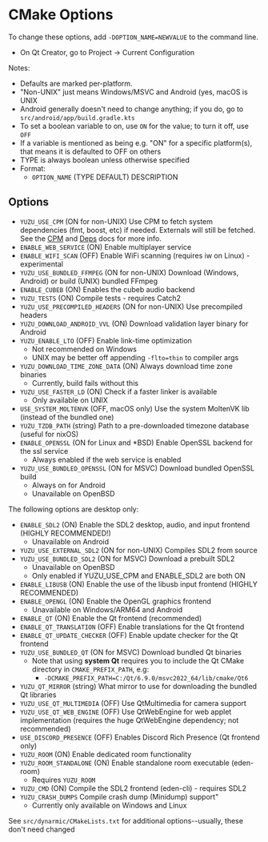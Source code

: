 # CMake Options

To change these options, add `-DOPTION_NAME=NEWVALUE` to the command line.

- On Qt Creator, go to Project -> Current Configuration

Notes:
- Defaults are marked per-platform.
- "Non-UNIX" just means Windows/MSVC and Android (yes, macOS is UNIX
- Android generally doesn't need to change anything; if you do, go to `src/android/app/build.gradle.kts`
- To set a boolean variable to on, use `ON` for the value; to turn it off, use `OFF`
- If a variable is mentioned as being e.g. "ON" for a specific platform(s), that means it is defaulted to OFF on others
- TYPE is always boolean unless otherwise specified
- Format:
  * `OPTION_NAME` (TYPE DEFAULT) DESCRIPTION

## Options

- `YUZU_USE_CPM` (ON for non-UNIX) Use CPM to fetch system dependencies (fmt, boost, etc) if needed. Externals will still be fetched. See the [CPM](CPM.md) and [Deps](Deps.md) docs for more info.
- `ENABLE_WEB_SERVICE` (ON) Enable multiplayer service
- `ENABLE_WIFI_SCAN` (OFF) Enable WiFi scanning (requires iw on Linux) - experimental
- `YUZU_USE_BUNDLED_FFMPEG` (ON for non-UNIX) Download (Windows, Android) or build (UNIX) bundled FFmpeg
- `ENABLE_CUBEB` (ON) Enables the cubeb audio backend
- `YUZU_TESTS` (ON) Compile tests - requires Catch2
- `YUZU_USE_PRECOMPILED_HEADERS` (ON for non-UNIX) Use precompiled headers
- `YUZU_DOWNLOAD_ANDROID_VVL` (ON) Download validation layer binary for Android
- `YUZU_ENABLE_LTO` (OFF) Enable link-time optimization
  * Not recommended on Windows
  * UNIX may be better off appending `-flto=thin` to compiler args
- `YUZU_DOWNLOAD_TIME_ZONE_DATA` (ON) Always download time zone binaries
  * Currently, build fails without this
- `YUZU_USE_FASTER_LD` (ON) Check if a faster linker is available
  * Only available on UNIX
- `USE_SYSTEM_MOLTENVK` (OFF, macOS only) Use the system MoltenVK lib (instead of the bundled one)
- `YUZU_TZDB_PATH` (string) Path to a pre-downloaded timezone database (useful for nixOS)
- `ENABLE_OPENSSL` (ON for Linux and *BSD) Enable OpenSSL backend for the ssl service
  * Always enabled if the web service is enabled
- `YUZU_USE_BUNDLED_OPENSSL` (ON for MSVC) Download bundled OpenSSL build
  * Always on for Android
  * Unavailable on OpenBSD

The following options are desktop only:
- `ENABLE_SDL2` (ON) Enable the SDL2 desktop, audio, and input frontend (HIGHLY RECOMMENDED!)
  * Unavailable on Android
- `YUZU_USE_EXTERNAL_SDL2` (ON for non-UNIX) Compiles SDL2 from source
- `YUZU_USE_BUNDLED_SDL2` (ON for MSVC) Download a prebuilt SDL2
  * Unavailable on OpenBSD
  * Only enabled if YUZU_USE_CPM and ENABLE_SDL2 are both ON
- `ENABLE_LIBUSB` (ON) Enable the use of the libusb input frontend (HIGHLY RECOMMENDED)
- `ENABLE_OPENGL` (ON) Enable the OpenGL graphics frontend
  * Unavailable on Windows/ARM64 and Android
- `ENABLE_QT` (ON) Enable the Qt frontend (recommended)
- `ENABLE_QT_TRANSLATION` (OFF) Enable translations for the Qt frontend
- `ENABLE_QT_UPDATE_CHECKER` (OFF) Enable update checker for the Qt frontend
- `YUZU_USE_BUNDLED_QT` (ON for MSVC) Download bundled Qt binaries
  * Note that using **system Qt** requires you to include the Qt CMake directory in `CMAKE_PREFIX_PATH`, e.g:
    * `-DCMAKE_PREFIX_PATH=C:/Qt/6.9.0/msvc2022_64/lib/cmake/Qt6`
- `YUZU_QT_MIRROR` (string) What mirror to use for downloading the bundled Qt libraries
- `YUZU_USE_QT_MULTIMEDIA` (OFF) Use QtMultimedia for camera support
- `YUZU_USE_QT_WEB_ENGINE` (OFF) Use QtWebEngine for web applet implementation (requires the huge QtWebEngine dependency; not recommended)
- `USE_DISCORD_PRESENCE` (OFF) Enables Discord Rich Presence (Qt frontend only)
- `YUZU_ROOM` (ON) Enable dedicated room functionality
- `YUZU_ROOM_STANDALONE` (ON) Enable standalone room executable (eden-room)
  * Requires `YUZU_ROOM`
- `YUZU_CMD` (ON) Compile the SDL2 frontend (eden-cli) - requires SDL2
- `YUZU_CRASH_DUMPS` Compile crash dump (Minidump) support"
  * Currently only available on Windows and Linux

See `src/dynarmic/CMakeLists.txt` for additional options--usually, these don't need changed